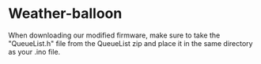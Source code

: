 # Weather-balloon

When downloading our modified firmware, make sure to take the "QueueList.h" file from the QueueList zip and place it in the same directory as your .ino file.
